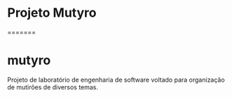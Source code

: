# Projeto Mutyro
=======
# mutyro
Projeto de laboratório de engenharia de software voltado para organização de mutirões de diversos temas.

